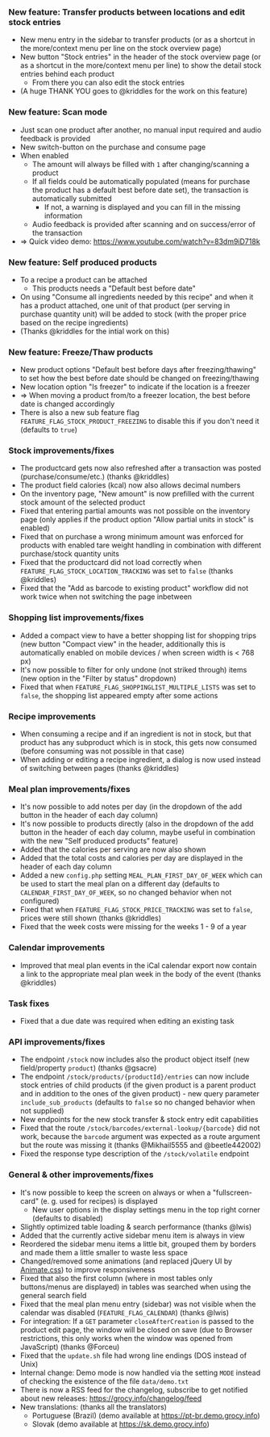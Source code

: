 ### New feature: Transfer products between locations and edit stock entries
- New menu entry in the sidebar to transfer products (or as a shortcut in the more/context menu per line on the stock overview page)
- New button "Stock entries" in the header of the stock overview page (or as a shortcut in the more/context menu per line) to show the detail stock entries behind each product
  - From there you can also edit the stock entries
- (A huge THANK YOU goes to @kriddles for the work on this feature)

### New feature: Scan mode
- Just scan one product after another, no manual input required and audio feedback is provided
- New switch-button on the purchase and consume page
- When enabled
  - The amount will always be filled with `1` after changing/scanning a product
  - If all fields could be automatically populated (means for purchase the product has a default best before date set), the transaction is automatically submitted
    - If not, a warning is displayed and you can fill in the missing information
  - Audio feedback is provided after scanning and on success/error of the transaction
- => Quick video demo: https://www.youtube.com/watch?v=83dm9iD718k

### New feature: Self produced products
- To a recipe a product can be attached
  - This products needs a "Default best before date"
- On using "Consume all ingredients needed by this recipe" and when it has a product attached, one unit of that product (per serving in purchase quantity unit) will be added to stock (with the proper price based on the recipe ingredients)
- (Thanks @kriddles for the intial work on this)

### New feature: Freeze/Thaw products
- New product options "Default best before days after freezing/thawing" to set how the best before date should be changed on freezing/thawing
- New location option "Is freezer" to indicate if the location is a freezer
- => When moving a product from/to a freezer location, the best before date is changed accordingly
- There is also a new sub feature flag `FEATURE_FLAG_STOCK_PRODUCT_FREEZING` to disable this if you don't need it (defaults to `true`)

### Stock improvements/fixes
- The productcard gets now also refreshed after a transaction was posted (purchase/consume/etc.) (thanks @kriddles)
- The product field calories (kcal) now also allows decimal numbers
- On the inventory page, "New amount" is now prefilled with the current stock amount of the selected product
- Fixed that entering partial amounts was not possible on the inventory page (only applies if the product option "Allow partial units in stock" is enabled)
- Fixed that on purchase a wrong minimum amount was enforced for products with enabled tare weight handling in combination with different purchase/stock quantity units
- Fixed that the productcard did not load correctly when `FEATURE_FLAG_STOCK_LOCATION_TRACKING` was set to `false` (thanks @kriddles)
- Fixed that the "Add as barcode to existing product" workflow did not work twice when not switching the page inbetween

### Shopping list improvements/fixes
- Added a compact view to have a better shopping list for shopping trips (new button "Compact view" in the header, additionally this is automatically enabled on mobile devices / when screen width is < 768 px)
- It's now possible to filter for only undone (not striked through) items (new option in the "Filter by status" dropdown)
- Fixed that when `FEATURE_FLAG_SHOPPINGLIST_MULTIPLE_LISTS` was set to `false`, the shopping list appeared empty after some actions

### Recipe improvements
- When consuming a recipe and if an ingredient is not in stock, but that product has any subproduct which is in stock, this gets now consumed (before consuming was not possible in that case)
- When adding or editing a recipe ingredient, a dialog is now used instead of switching between pages (thanks @kriddles)

### Meal plan improvements/fixes
- It's now possible to add notes per day (in the dropdown of the add button in the header of each day column)
- It's now possible to products directly (also in the dropdown of the add button in the header of each day column, maybe useful in combination with the new "Self produced products" feature)
- Added that the calories per serving are now also shown
- Added that the total costs and calories per day are displayed in the header of each day column
- Added a new `config.php` setting `MEAL_PLAN_FIRST_DAY_OF_WEEK` which can be used to start the meal plan on a different day (defaults to `CALENDAR_FIRST_DAY_OF_WEEK`, so no changed behavior when not configured)
- Fixed that when `FEATURE_FLAG_STOCK_PRICE_TRACKING` was set to `false`, prices were still shown (thanks @kriddles)
- Fixed that the week costs were missing for the weeks 1 - 9 of a year

### Calendar improvements
- Improved that meal plan events in the iCal calendar export now contain a link to the appropriate meal plan week in the body of the event (thanks @kriddles)

### Task fixes
- Fixed that a due date was required when editing an existing task

### API improvements/fixes
- The endpoint `/stock` now includes also the product object itself (new field/property `product`) (thanks @gsacre)
- The endpoint `/stock/products/{productId}/entries` can now include stock entries of child products (if the given product is a parent product and in addition to the ones of the given product) - new query parameter `include_sub_products` (defaults to `false` so no changed behavior when not supplied)
- New endpoints for the new stock transfer & stock entry edit capabilities
- Fixed that the route `/stock/barcodes/external-lookup/{barcode}` did not work, because the `barcode` argument was expected as a route argument but the route was missing it (thanks @Mikhail5555 and @beetle442002)
- Fixed the response type description of the `/stock/volatile` endpoint

### General & other improvements/fixes
- It's now possible to keep the screen on always or when a "fullscreen-card" (e. g. used for recipes) is displayed
  - New user options in the display settings menu in the top right corner (defaults to disabled)
- Slightly optimized table loading & search performance (thanks @lwis)
- Added that the currently active sidebar menu item is always in view
- Reordered the sidebar menu items a little bit, grouped them by borders and made them a little smaller to waste less space
- Changed/removed some animations (and replaced jQuery UI by [Animate.css](https://daneden.github.io/animate.css/)) to improve responsiveness
- Fixed that also the first column (where in most tables only buttons/menus are displayed) in tables was searched when using the general search field
- Fixed that the meal plan menu entry (sidebar) was not visible when the calendar was disabled (`FEATURE_FLAG_CALENDAR`) (thanks @lwis)
- For integration: If a `GET` parameter `closeAfterCreation` is passed to the product edit page, the window will be closed on save (due to Browser restrictions, this only works when the window was opened from JavaScript) (thanks @Forceu)
- Fixed that the `update.sh` file had wrong line endings (DOS instead of Unix)
- Internal change: Demo mode is now handled via the setting `MODE` instead of checking the existence of the file `data/demo.txt`
- There is now a RSS feed for the changelog, subscribe to get notified about new releases: https://grocy.info/changelog/feed
- New translations: (thanks all the translators)
  - Portuguese (Brazil) (demo available at https://pt-br.demo.grocy.info)
  - Slovak (demo available at https://sk.demo.grocy.info)

